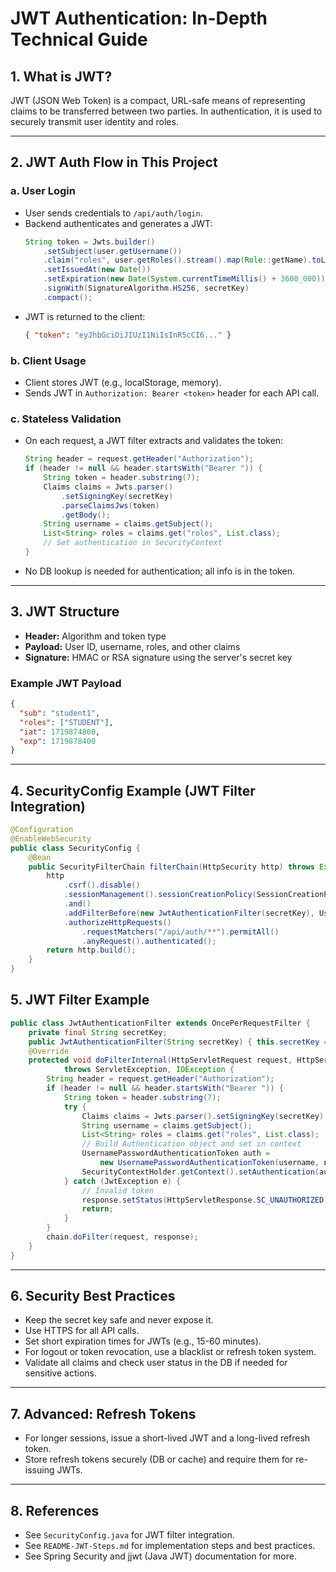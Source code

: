 # JWT Authentication: In-Depth Technical Guide

## 1. What is JWT?

JWT (JSON Web Token) is a compact, URL-safe means of representing claims to be transferred between two parties. In authentication, it is used to securely transmit user identity and roles.

---

## 2. JWT Auth Flow in This Project

### a. User Login

- User sends credentials to `/api/auth/login`.
- Backend authenticates and generates a JWT:
  ```java
  String token = Jwts.builder()
      .setSubject(user.getUsername())
      .claim("roles", user.getRoles().stream().map(Role::getName).toList())
      .setIssuedAt(new Date())
      .setExpiration(new Date(System.currentTimeMillis() + 3600_000))
      .signWith(SignatureAlgorithm.HS256, secretKey)
      .compact();
  ```
- JWT is returned to the client:
  ```json
  { "token": "eyJhbGciOiJIUzI1NiIsInR5cCI6..." }
  ```

### b. Client Usage

- Client stores JWT (e.g., localStorage, memory).
- Sends JWT in `Authorization: Bearer <token>` header for each API call.

### c. Stateless Validation

- On each request, a JWT filter extracts and validates the token:
  ```java
  String header = request.getHeader("Authorization");
  if (header != null && header.startsWith("Bearer ")) {
      String token = header.substring(7);
      Claims claims = Jwts.parser()
          .setSigningKey(secretKey)
          .parseClaimsJws(token)
          .getBody();
      String username = claims.getSubject();
      List<String> roles = claims.get("roles", List.class);
      // Set authentication in SecurityContext
  }
  ```
- No DB lookup is needed for authentication; all info is in the token.

---

## 3. JWT Structure

- **Header:** Algorithm and token type
- **Payload:** User ID, username, roles, and other claims
- **Signature:** HMAC or RSA signature using the server's secret key

### Example JWT Payload

```json
{
  "sub": "student1",
  "roles": ["STUDENT"],
  "iat": 1719874800,
  "exp": 1719878400
}
```

---

## 4. SecurityConfig Example (JWT Filter Integration)

```java
@Configuration
@EnableWebSecurity
public class SecurityConfig {
    @Bean
    public SecurityFilterChain filterChain(HttpSecurity http) throws Exception {
        http
            .csrf().disable()
            .sessionManagement().sessionCreationPolicy(SessionCreationPolicy.STATELESS)
            .and()
            .addFilterBefore(new JwtAuthenticationFilter(secretKey), UsernamePasswordAuthenticationFilter.class)
            .authorizeHttpRequests()
                .requestMatchers("/api/auth/**").permitAll()
                .anyRequest().authenticated();
        return http.build();
    }
}
```

## 5. JWT Filter Example

```java
public class JwtAuthenticationFilter extends OncePerRequestFilter {
    private final String secretKey;
    public JwtAuthenticationFilter(String secretKey) { this.secretKey = secretKey; }
    @Override
    protected void doFilterInternal(HttpServletRequest request, HttpServletResponse response, FilterChain chain)
            throws ServletException, IOException {
        String header = request.getHeader("Authorization");
        if (header != null && header.startsWith("Bearer ")) {
            String token = header.substring(7);
            try {
                Claims claims = Jwts.parser().setSigningKey(secretKey).parseClaimsJws(token).getBody();
                String username = claims.getSubject();
                List<String> roles = claims.get("roles", List.class);
                // Build Authentication object and set in context
                UsernamePasswordAuthenticationToken auth =
                    new UsernamePasswordAuthenticationToken(username, null, roles.stream().map(SimpleGrantedAuthority::new).toList());
                SecurityContextHolder.getContext().setAuthentication(auth);
            } catch (JwtException e) {
                // Invalid token
                response.setStatus(HttpServletResponse.SC_UNAUTHORIZED);
                return;
            }
        }
        chain.doFilter(request, response);
    }
}
```

---

## 6. Security Best Practices

- Keep the secret key safe and never expose it.
- Use HTTPS for all API calls.
- Set short expiration times for JWTs (e.g., 15-60 minutes).
- For logout or token revocation, use a blacklist or refresh token system.
- Validate all claims and check user status in the DB if needed for sensitive actions.

---

## 7. Advanced: Refresh Tokens

- For longer sessions, issue a short-lived JWT and a long-lived refresh token.
- Store refresh tokens securely (DB or cache) and require them for re-issuing JWTs.

---

## 8. References

- See `SecurityConfig.java` for JWT filter integration.
- See `README-JWT-Steps.md` for implementation steps and best practices.
- See Spring Security and jjwt (Java JWT) documentation for more.
